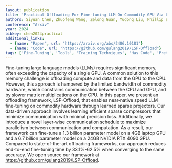 ```yaml
---
layout: publication
title: 'Practical Offloading For Fine-tuning LLM On Commodity GPU Via Learned Sparse Projectors'
authors: Siyuan Chen, Zhuofeng Wang, Zelong Guan, Yudong Liu, Phillip B. Gibbons
conference: "Arxiv"
year: 2024
bibkey: chen2024practical
additional_links:
  - {name: "Paper", url: "https://arxiv.org/abs/2406.10181"}
  - {name: "Code", url: "https://github.com/gulang2019/LSP-Offload"}
tags: ['Fine-Tuning', 'Tools', 'Training Techniques', 'Has Code', 'Pretraining Methods']
---
```

Fine-tuning large language models (LLMs) requires significant memory, often
exceeding the capacity of a single GPU. A common solution to this memory
challenge is offloading compute and data from the GPU to the CPU. However, this
approach is hampered by the limited bandwidth of commodity hardware, which
constrains communication between the CPU and GPU, and by slower matrix
multiplications on the CPU.
  In this paper, we present an offloading framework, LSP-Offload, that enables
near-native speed LLM fine-tuning on commodity hardware through learned sparse
projectors. Our data-driven approach involves learning efficient sparse
compressors that minimize communication with minimal precision loss.
Additionally, we introduce a novel layer-wise communication schedule to
maximize parallelism between communication and computation. As a result, our
framework can fine-tune a 1.3 billion parameter model on a 4GB laptop GPU and a
6.7 billion parameter model on a 24GB NVIDIA RTX 4090 GPU. Compared to
state-of-the-art offloading frameworks, our approach reduces end-to-end
fine-tuning time by 33.1%-62.5% when converging to the same accuracy. We open
source our framework at https://github.com/gulang2019/LSP-Offload.
